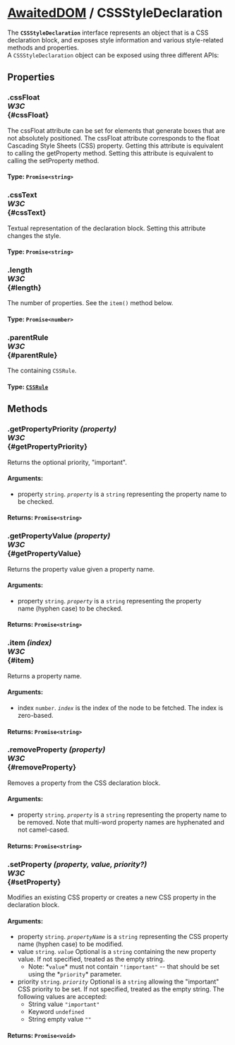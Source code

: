 # [AwaitedDOM](/docs/basic-client/awaited-dom) <span>/</span> CSSStyleDeclaration

<div class='overview'>The <strong><code>CSSStyleDeclaration</code></strong> interface represents an object that is a CSS declaration block, and exposes style information and various style-related methods and properties.</div>

<div class='overview'>A <code>CSSStyleDeclaration</code> object can be exposed using three different APIs:</div>

## Properties

### .cssFloat <div class="specs"><i>W3C</i></div> {#cssFloat}

The cssFloat attribute can be set for elements that generate boxes that are not absolutely positioned. The cssFloat attribute corresponds to the float Cascading Style Sheets (CSS) property. Getting this attribute is equivalent to calling the getProperty method. Setting this attribute is equivalent to calling the setProperty method.

#### **Type**: `Promise<string>`

### .cssText <div class="specs"><i>W3C</i></div> {#cssText}

Textual representation of the declaration block. Setting this attribute changes the style.

#### **Type**: `Promise<string>`

### .length <div class="specs"><i>W3C</i></div> {#length}

The number of properties. See the <code>item()</code> method below.

#### **Type**: `Promise<number>`

### .parentRule <div class="specs"><i>W3C</i></div> {#parentRule}

The containing <code>CSSRule</code>.

#### **Type**: [`CSSRule`](/docs/awaited-dom/css-rule)

## Methods

### .getPropertyPriority *(property)* <div class="specs"><i>W3C</i></div> {#getPropertyPriority}

Returns the optional priority, "important".

#### **Arguments**:


 - property `string`. *<code>property</code>*&nbsp;is a `string`&nbsp;representing the property name to be checked.

#### **Returns**: `Promise<string>`

### .getPropertyValue *(property)* <div class="specs"><i>W3C</i></div> {#getPropertyValue}

Returns the property value given a property name.

#### **Arguments**:


 - property `string`. *<code>property</code>*&nbsp;is a `string`&nbsp;representing the property name&nbsp;(hyphen case) to be checked.

#### **Returns**: `Promise<string>`

### .item *(index)* <div class="specs"><i>W3C</i></div> {#item}

Returns a property name.

#### **Arguments**:


 - index `number`. *<code>index</code>* is the index of the node to be fetched. The index is zero-based.

#### **Returns**: `Promise<string>`

### .removeProperty *(property)* <div class="specs"><i>W3C</i></div> {#removeProperty}

Removes a property from the CSS declaration block.

#### **Arguments**:


 - property `string`. *<code>property</code>*&nbsp;is a `string`&nbsp;representing the property name to be removed. Note that multi-word property names are hyphenated and not camel-cased.

#### **Returns**: `Promise<string>`

### .setProperty *(property, value, priority?)* <div class="specs"><i>W3C</i></div> {#setProperty}

Modifies an existing CSS property or creates a new CSS property in the declaration block.

#### **Arguments**:


 - property `string`. *<code>propertyName</code>*&nbsp;is a `string`&nbsp;representing the CSS property name (hyphen case) to be modified.
 - value `string`. *<code>value</code>*&nbsp;<span class="inlineIndicator optional optionalInline">Optional</span> is a `string`&nbsp;containing the new property value. If not specified, treated as the empty string.
      <ul>
       <li>Note:&nbsp;*<code>value</code>*&nbsp;must not contain&nbsp;<code>"!important"</code>&nbsp;-- that should be set using the *<code>priority</code>* parameter.</li>
      </ul>
 - priority `string`. *<code>priority</code>* <span class="inlineIndicator optional optionalInline">Optional</span> is a `string`&nbsp;allowing the "important" CSS priority to be set. If not specified, treated as the empty string. The following values are accepted:
      <ul>
       <li>String value <code>"important"</code></li>
       <li>Keyword <code>undefined</code></li>
       <li>String empty value <code>""</code></li>
      </ul>

#### **Returns**: `Promise<void>`
